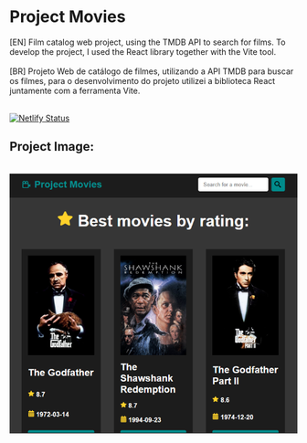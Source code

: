 # Project Movies
[EN] Film catalog web project, using the TMDB API to search for films. To develop the project, I used the React library together with the Vite tool.
<br><br>
[BR] Projeto Web de catálogo de filmes, utilizando a API TMDB para buscar os filmes, para o desenvolvimento do projeto utilizei a biblioteca React juntamente com a ferramenta Vite. <br><br>

[![Netlify Status](https://api.netlify.com/api/v1/badges/f8a1a9b1-6408-45ff-9a18-f388cdfc5fea/deploy-status)](https://app.netlify.com/sites/project-movies-eco/deploys)

## Project Image:
<br><img src="./src/img/example.PNG">
